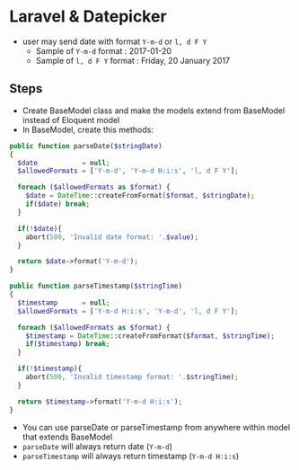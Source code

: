 # Laravel & Datepicker

- user may send date with format `Y-m-d` or `l, d F Y`
  - Sample of `Y-m-d` format : 2017-01-20
  - Sample of `l, d F Y` format : Friday, 20 January 2017

## Steps
- Create BaseModel class and make the models extend from BaseModel instead of Eloquent model
- In BaseModel, create this methods:

```php
public function parseDate($stringDate)
{
  $date           = null;
  $allowedFormats = ['Y-m-d', 'Y-m-d H:i:s', 'l, d F Y'];

  foreach ($allowedFormats as $format) {
    $date = DateTime::createFromFormat($format, $stringDate);
    if($date) break;
  }

  if(!$date){
    abort(500, 'Invalid date format: '.$value);
  }

  return $date->format('Y-m-d');
}

```

```php
public function parseTimestamp($stringTime)
{
  $timestamp      = null;
  $allowedFormats = ['Y-m-d H:i:s', 'Y-m-d', 'l, d F Y'];

  foreach ($allowedFormats as $format) {
    $timestamp = DateTime::createFromFormat($format, $stringTime);
    if($timestamp) break;
  }

  if(!$timestamp){
    abort(500, 'Invalid timestamp format: '.$stringTime);
  }

  return $timestamp->format('Y-m-d H:i:s');
}
```

- You can use parseDate or parseTimestamp from anywhere within model that extends BaseModel
- `parseDate` will always return date (`Y-m-d`)
- `parseTimestamp` will always return timestamp (`Y-m-d H:i:s`) 